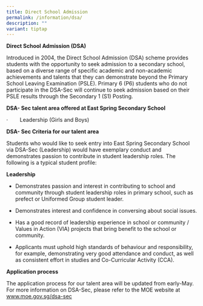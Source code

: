 ```yaml
---
title: Direct School Admission
permalink: /information/dsa/
description: ""
variant: tiptap
---
```

<p><strong>Direct School Admission (DSA)</strong>
</p>
<p>Introduced in 2004, the Direct School Admission (DSA) scheme provides
students with the opportunity to seek admission to a secondary school,
based on a diverse range of specific academic and non-academic achievements
and talents that they can demonstrate beyond the Primary School Leaving
Examination (PSLE). Primary 6 (P6) students who do not participate in the
DSA-Sec will continue to seek admission based on their PSLE results through
the Secondary 1 (S1) Posting.</p>
<p><strong>DSA- Sec talent area offered at East Spring Secondary School</strong>
</p>
<p>·&nbsp;&nbsp;&nbsp;&nbsp;&nbsp;&nbsp;&nbsp; Leadership (Girls and Boys)</p>
<p><strong>DSA- Sec Criteria for our talent area</strong>
</p>
<p>Students who would like to seek entry into East Spring Secondary School
via DSA-Sec (Leadership) would have exemplary conduct and demonstrates
passion to contribute in student leadership roles. The following is a typical
student profile:</p>
<p><strong>Leadership</strong>
</p>
<ul>
<li>
<p>Demonstrates passion and interest in contributing to school and community
through student leadership roles in primary school, such as prefect or
Uniformed Group student leader.</p>
</li>
<li>
<p>Demonstrates interest and confidence in conversing about social issues.</p>
</li>
<li>
<p>Has a good record of leadership experience in school or community / Values
in Action (VIA) projects that bring benefit to the school or community.</p>
</li>
<li>
<p>Applicants must uphold high standards of behaviour and responsibility,
for example, demonstrating very good attendance and conduct, as well as
consistent effort in studies and Co-Curricular Activity (CCA).</p>
</li>
</ul>
<p></p>
<p><strong>Application process</strong>
</p>
<p>The application process for our talent area will be updated from early-May.
For more information on DSA-Sec, please refer to the MOE website at <a href="https://www.moe.gov.sg/dsa-sec" rel="noopener noreferrer nofollow" target="_blank">www.moe.gov.sg/dsa-sec</a>
</p>